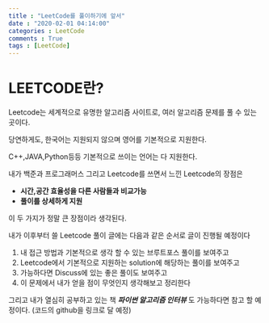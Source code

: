 ```yaml
---
title : "LeetCode를 풀이하기에 앞서"
date : "2020-02-01 04:14:00"
categories : LeetCode
comments : True
tags : [LeetCode]
---
```


# LEETCODE란?
Leetcode는 세계적으로 유명한 알고리즘 사이트로,  여러 알고리즘 문제를 풀 수 있는 곳이다.

당연하게도, 한국어는 지원되지 않으며 영어를 기본적으로 지원한다.

C++,JAVA,Python등등 기본적으로 쓰이는 언어는 다 지원한다.

내가 백준과 프로그래머스 그리고 Leetcode를 쓰면서 느낀 Leetcode의 장점은

- **시간,공간 효율성을 다른 사람들과 비교가능**
- **풀이를 상세하게 지원**

이 두 가지가 정말 큰 장점이라 생각된다. 

내가 이후부터 쓸 Leetcode 풀이 글에는 다음과 같은 순서로 글이 진행될 예정이다

 1. 내 접근 방법과 기본적으로 생각 할 수 있는 브루트포스 풀이를 보여주고 
 2. Leetcode에서 기본적으로 지원하는 solution에 해당하는 풀이를 보여주고
 3. 가능하다면 Discuss에 있는 좋은 풀이도 보여주고
 4. 이 문제에서 내가 얻을 점이 무엇인지 생각해보고 정리한다
 
그리고 내가 열심히 공부하고 있는 책 ***파이썬 알고리즘 인터뷰***  도 가능하다면 참고 할 예정이다. (코드의 github을 링크로 달 예정)


